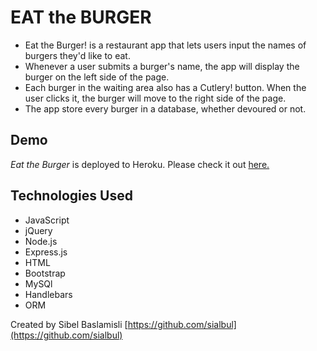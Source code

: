 # EAT the BURGER

* Eat the Burger! is a restaurant app that lets users input the names of burgers they'd like to eat.
* Whenever a user submits a burger's name, the app will display the burger on the left side of the page.
* Each burger in the waiting area also has a Cutlery! button. When the user clicks it, the burger will move to the right side of the page.
* The app store every burger in a database, whether devoured or not.

## Demo
*Eat the Burger* is deployed to Heroku. Please check it out [here.](https://peaceful-beyond-77283.herokuapp.com/)

## Technologies Used

* JavaScript
* jQuery
* Node.js
* Express.js
* HTML
* Bootstrap
* MySQl
* Handlebars
* ORM

Created by Sibel Baslamisli [https://github.com/sialbul](https://github.com/sialbul)